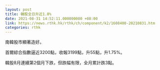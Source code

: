 ```yaml
---
layout: post
title: 韓股全日升近1.8%
date: 2021-08-31 14:52:11.000000000 +08:00
link: https://news.rthk.hk/rthk/ch/component/k2/1608400-20210831.htm
categories: rthk
---
```


南韓股市顯著造好。

首爾綜合指數逼近3200點，收報3199點，升55點，升1.75%。

韓股8月連續第2個月下跌，但跌幅有限，全月累計跌3點。
